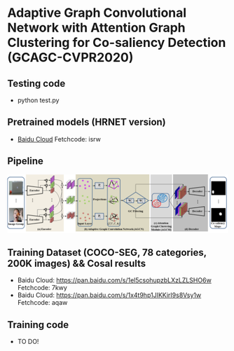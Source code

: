 # Adaptive Graph Convolutional Network with Attention Graph Clustering for Co-saliency Detection (GCAGC-CVPR2020)
## Testing code
* python test.py
## Pretrained models (HRNET version)
* [Baidu Cloud](https://pan.baidu.com/s/1C4pX_akexLHe7fTWtWHxlw) Fetchcode: isrw 
## Pipeline
![pipeline](https://github.com/ltp1995/GCAGC-CVPR2020/blob/master/maps/pipeline.png)
## Training Dataset (COCO-SEG, 78 categories, 200K images) && Cosal results
* Baidu Cloud: https://pan.baidu.com/s/1el5csohupzbLXzLZLSHO6w Fetchcode: 7kwy
* Baidu Cloud: https://pan.baidu.com/s/1x4t9hp1JIKKirI9s8Vsy1w Fetchcode: aqaw
## Training code
* TO DO!

